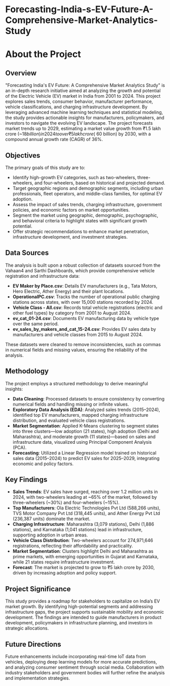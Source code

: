 # Forecasting-India-s-EV-Future-A-Comprehensive-Market-Analytics-Study
# About the Project

## Overview
"Forecasting India's EV Future: A Comprehensive Market Analytics Study" is an in-depth research initiative aimed at analyzing the growth and potential of the Electric Vehicle (EV) market in India from 2001 to 2024. This project explores sales trends, consumer behavior, manufacturer performance, vehicle classifications, and charging infrastructure development. By leveraging advanced machine learning techniques and statistical modeling, the study provides actionable insights for manufacturers, policymakers, and investors to navigate the evolving EV landscape. The project forecasts market trends up to 2029, estimating a market value growth from ₹1.5 lakh crore (~$18 billion) in 2024 to over ₹5 lakh crore (~$60 billion) by 2030, with a compound annual growth rate (CAGR) of 36%.

## Objectives
The primary goals of this study are to:
- Identify high-growth EV categories, such as two-wheelers, three-wheelers, and four-wheelers, based on historical and projected demand.
- Target geographic regions and demographic segments, including urban professionals, fleet operators, and middle-class families, for optimal EV adoption.
- Assess the impact of sales trends, charging infrastructure, government policies, and economic factors on market opportunities.
- Segment the market using geographic, demographic, psychographic, and behavioral criteria to highlight states with significant growth potential.
- Offer strategic recommendations to enhance market penetration, infrastructure development, and investment strategies.

## Data Sources
The analysis is built upon a robust collection of datasets sourced from the Vahaan4 and Sarthi Dashboards, which provide comprehensive vehicle registration and infrastructure data:
- **EV Maker by Place.csv**: Details EV manufacturers (e.g., Tata Motors, Hero Electric, Ather Energy) and their plant locations.
- **OperationalPC.csv**: Tracks the number of operational public charging stations across states, with over 15,000 stations recorded by 2024.
- **Vehicle Class - All.csv**: Records total vehicle registrations (electric and other fuel types) by category from 2001 to August 2024.
- **ev_cat_01-24.csv**: Documents EV manufacturing data by vehicle type over the same period.
- **ev_sales_by_makers_and_cat_15-24.csv**: Provides EV sales data by manufacturers and vehicle classes from 2015 to August 2024.

These datasets were cleaned to remove inconsistencies, such as commas in numerical fields and missing values, ensuring the reliability of the analysis.

## Methodology
The project employs a structured methodology to derive meaningful insights:
- **Data Cleaning**: Processed datasets to ensure consistency by converting numerical fields and handling missing or infinite values.
- **Exploratory Data Analysis (EDA)**: Analyzed sales trends (2015–2024), identified top EV manufacturers, mapped charging infrastructure distribution, and evaluated vehicle class registrations.
- **Market Segmentation**: Applied K-Means clustering to segment states into three clusters—low adoption (21 states), high adoption (Delhi and Maharashtra), and moderate growth (11 states)—based on sales and infrastructure data, visualized using Principal Component Analysis (PCA).
- **Forecasting**: Utilized a Linear Regression model trained on historical sales data (2015–2024) to predict EV sales for 2025–2029, integrating economic and policy factors.

## Key Findings
- **Sales Trends**: EV sales have surged, reaching over 1.2 million units in 2024, with two-wheelers leading at ~65% of the market, followed by three-wheelers (~30%) and four-wheelers (~15%).
- **Top Manufacturers**: Ola Electric Technologies Pvt Ltd (588,266 units), TVS Motor Company Pvt Ltd (318,445 units), and Ather Energy Pvt Ltd (236,387 units) dominate the market.
- **Charging Infrastructure**: Maharashtra (3,079 stations), Delhi (1,886 stations), and Karnataka (1,041 stations) lead in infrastructure, supporting adoption in urban areas.
- **Vehicle Class Distribution**: Two-wheelers account for 274,971,646 registrations, reflecting their affordability and practicality.
- **Market Segmentation**: Clusters highlight Delhi and Maharashtra as prime markets, with emerging opportunities in Gujarat and Karnataka, while 21 states require infrastructure investment.
- **Forecast**: The market is projected to grow to ₹5 lakh crore by 2030, driven by increasing adoption and policy support.

## Project Significance
This study provides a roadmap for stakeholders to capitalize on India’s EV market growth. By identifying high-potential segments and addressing infrastructure gaps, the project supports sustainable mobility and economic development. The findings are intended to guide manufacturers in product development, policymakers in infrastructure planning, and investors in strategic allocations.

## Future Directions
Future enhancements include incorporating real-time IoT data from vehicles, deploying deep learning models for more accurate predictions, and analyzing consumer sentiment through social media. Collaboration with industry stakeholders and government bodies will further refine the analysis and implementation strategies.
